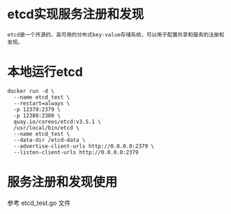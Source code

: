 # etcd实现服务注册和发现
    etcd是一个开源的、高可用的分布式key-value存储系统，可以用于配置共享和服务的注册和发现。

# 本地运行etcd
```shell
docker run -d \
  --name etcd_test \
  --restart=always \
  -p 12379:2379 \
  -p 12380:2380 \
  quay.io/coreos/etcd:v3.5.1 \
  /usr/local/bin/etcd \
  --name etcd_test \
  --data-dir /etcd-data \
  --advertise-client-urls http://0.0.0.0:2379 \
  --listen-client-urls http://0.0.0.0:2379
```

# 服务注册和发现使用
参考 etcd_test.go 文件
